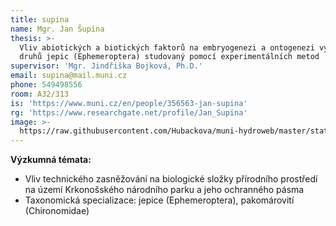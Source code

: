 ```yaml
---
title: supina
name: Mgr. Jan Šupina
thesis: >-
  Vliv abiotických a biotických faktorů na embryogenezi a ontogenezi vybraných
  druhů jepic (Ephemeroptera) studovaný pomocí experimentálních metod
supervisor: 'Mgr. Jindřiška Bojková, Ph.D.'
email: supina@mail.muni.cz
phone: 549498556
room: A32/313
is: 'https://www.muni.cz/en/people/356563-jan-supina'
rg: 'https://www.researchgate.net/profile/Jan_Supina'
image: >-
  https://raw.githubusercontent.com/Hubackova/muni-hydroweb/master/static/images/phd_supina.jpg
---
```

**Výzkumná témata:**

* Vliv technického zasněžování na biologické složky přírodního prostředí na
  území Krkonošského národního parku a jeho ochranného pásma
* Taxonomická specializace: jepice (Ephemeroptera), pakomárovití (Chironomidae)
